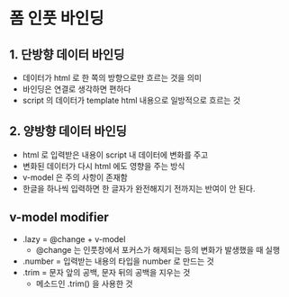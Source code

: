 # 폼 인풋 바인딩

## 1. 단방향 데이터 바인딩

- 데이터가 html 로 한 쪽의 방향으로만 흐르는 것을 의미
- 바인딩은 연결로 생각하면 편하다
- script 의 데이터가 template html 내용으로 일방적으로 흐르는 것

## 2. 양방향 데이터 바인딩

- html 로 입력받은 내용이 script 내 데이터에 변화를 주고
- 변화된 데이터가 다시 html 에도 영향을 주는 방식
- v-model 은 주의 사항이 존재함
- 한글을 하나씩 입력하면 한 글자가 완전해지기 전까지는 반여이 안 된다.

## v-model modifier

- .lazy = @change + v-model
  - @change 는 인풋창에서 포커스가 해제되는 등의 변화가 발생했을 때 실행
- .number = 입력받는 내용의 타입을 number 로 만드는 것
- .trim = 문자 앞의 공백, 문자 뒤의 공백을 지우는 것
  - 메소드인 .trim() 을 사용한 것
